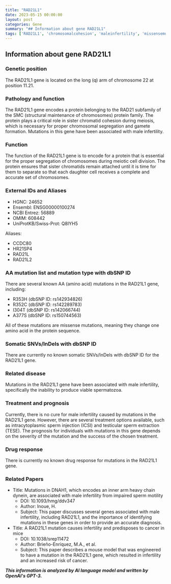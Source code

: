 ```yaml
---
title: "RAD21L1"
date: 2023-05-15 00:00:00
layout: post
categories: Gene
summary: "## Information about gene RAD21L1"
tags: ['RAD21L1', 'chromosomalcohesion', 'maleinfertility', 'missensemutation', 'ICSI', 'TESE', 'prognosis', 'cancerpredisposition']
---
```


## Information about gene RAD21L1

### Genetic position
The RAD21L1 gene is located on the long (q) arm of chromosome 22 at position 11.21.

### Pathology and function
The RAD21L1 gene encodes a protein belonging to the RAD21 subfamily of the SMC (structural maintenance of chromosomes) protein family. The protein plays a critical role in sister chromatid cohesion during meiosis, which is necessary for proper chromosomal segregation and gamete formation. Mutations in this gene have been associated with male infertility.

### Function
The function of the RAD21L1 gene is to encode for a protein that is essential for the proper segregation of chromosomes during meiotic cell division. The protein ensures that sister chromatids remain attached until it is time for them to separate so that each daughter cell receives a complete and accurate set of chromosomes. 

### External IDs and Aliases
- HGNC: 24652
- Ensembl: ENSG00000100274
- NCBI Entrez: 56889
- OMIM: 608442
- UniProtKB/Swiss-Prot: Q8IYH5

Aliases:
- CCDC80
- HR21SP4
- RAD21L
- RAD21L2

### AA mutation list and mutation type with dbSNP ID
There are several known AA (amino acid) mutations in the RAD21L1 gene, including:
- R353H (dbSNP ID: rs142934826)
- R352C (dbSNP ID: rs142289783)
- I304T (dbSNP ID: rs142066744)
- A377S (dbSNP ID: rs150744563)

All of these mutations are missense mutations, meaning they change one amino acid in the protein sequence.

### Somatic SNVs/InDels with dbSNP ID
There are currently no known somatic SNVs/InDels with dbSNP ID for the RAD21L1 gene.

### Related disease
Mutations in the RAD21L1 gene have been associated with male infertility, specifically the inability to produce viable spermatozoa.

### Treatment and prognosis
Currently, there is no cure for male infertility caused by mutations in the RAD21L1 gene. However, there are several treatment options available, such as intracytoplasmic sperm injection (ICSI) and testicular sperm extraction (TESE). The prognosis for individuals with mutations in this gene depends on the severity of the mutation and the success of the chosen treatment.

### Drug response
There is currently no known drug response for mutations in the RAD21L1 gene.

### Related Papers
- Title: Mutations in DNAH1, which encodes an inner arm heavy chain dynein, are associated with male infertility from impaired sperm motility
  - DOI: 10.1093/hmg/ddv347
  - Author: Inoue, H.
  - Subject: This paper discusses several genes associated with male infertility, including RAD21L1, and the importance of identifying mutations in these genes in order to provide an accurate diagnosis.
- Title: A RAD21L1 mutation causes infertility and predisposes to cancer in mice
  - DOI: 10.1038/srep11472
  - Author: Brieño-Enríquez, M.A., et al.
  - Subject: This paper describes a mouse model that was engineered to have a mutation in the RAD21L1 gene, which resulted in infertility and an increased risk of cancer.

**_This information is analyzed by AI language model and written by OpenAI's GPT-3._**